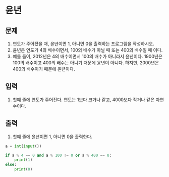 # 윤년
## 문제
1. 연도가 주어졌을 때, 윤년이면 1, 아니면 0을 출력하는 프로그램을 작성하시오.
2. 윤년은 연도가 4의 배수이면서, 100의 배수가 아닐 때 또는 400의 배수일 때 이다.
3. 예를 들어, 2012년은 4의 배수이면서 100의 배수가 아니라서 윤년이다. 1900년은 100의 배수이고 400의 배수는 아니기 때문에 윤년이 아니다. 하지만, 2000년은 400의 배수이기 때문에 윤년이다.

## 입력
1. 첫째 줄에 연도가 주어진다. 연도는 1보다 크거나 같고, 4000보다 작거나 같은 자연수이다.

## 출력
1. 첫째 줄에 윤년이면 1, 아니면 0을 출력한다.

```python
a = int(input())

if a % 4 == 0 and a % 100 != 0 or a % 400 == 0:
    print(1)
else:
    print(0)
```